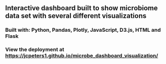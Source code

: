 ## Interactive dashboard built to show microbiome data set with several different visualizations

### Built with: Python, Pandas, Plotly, JavaScript, D3.js, HTML and Flask

### View the deployment at https://jcpeters1.github.io/microbe_dashboard_visualization/
